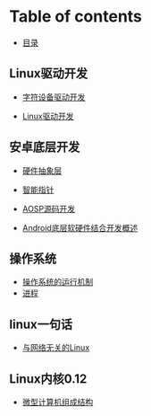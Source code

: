 <!--
 * @Author: cpu_code
 * @Date: 2020-07-11 14:40:09
 * @LastEditTime: 2020-07-13 22:51:21
 * @FilePath: \notes\SUMMARY.md
 * @Gitee: https://gitee.com/cpu_code
 * @Github: https://github.com/CPU-Code
 * @CSDN: https://blog.csdn.net/qq_44226094
 * @Gitbook: https://923992029.gitbook.io/cpucode/
--> 

# Table of contents

* [目录](README.md)

## Linux驱动开发 <a id="linux_driver"></a>

* [字符设备驱动开发](linux_driver/character_device_driver.md)

* [Linux驱动开发](linux_driver/linux_driver.md)

## 安卓底层开发 <a id="android_bottom"></a>

* [硬件抽象层](android_bottom/hardware_abstraction_layer.md)

* [智能指针](android_bottom/smart_pointer.md)

* [AOSP源码开发](android_bottom/AOSP.md)

* [Android底层软硬件结合开发概述](android_bottom/summary.md)

## 操作系统 <a id="operating_system"></a>

* [操作系统的运行机制](operating_system/operat_mechanism.md)
* [进程](operating_system/process.md)

## linux一句话 <a id="linux_in_a_word"></a>

* [与网络无关的Linux](linux_in_a_word/network_indepen.md)

## Linux内核0.12 <a id="linux_kernel_0_12"></a>

* [微型计算机组成结构](linux_kernel_0_12/computer_composition.md)